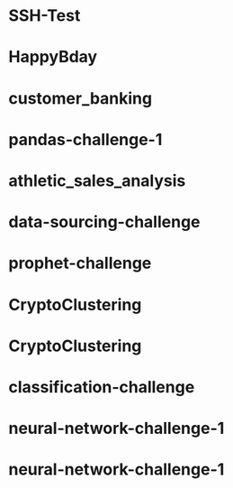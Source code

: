 # SSH-Test
# HappyBday
# customer_banking
# pandas-challenge-1
# athletic_sales_analysis
# data-sourcing-challenge
# prophet-challenge
# CryptoClustering
# CryptoClustering
# classification-challenge
# neural-network-challenge-1
# neural-network-challenge-1
